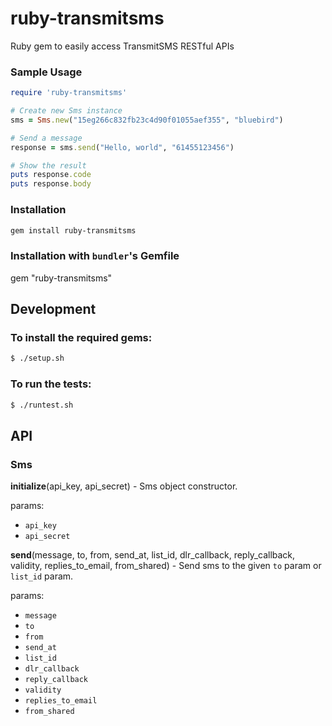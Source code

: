 ruby-transmitsms
================

Ruby gem to easily access TransmitSMS RESTful APIs

### Sample Usage
```ruby
require 'ruby-transmitsms'

# Create new Sms instance
sms = Sms.new("15eg266c832fb23c4d90f01055aef355", "bluebird")

# Send a message
response = sms.send("Hello, world", "61455123456")

# Show the result
puts response.code
puts response.body
```

### Installation
```sh
gem install ruby-transmitsms
```

### Installation with `bundler`'s Gemfile
gem "ruby-transmitsms"

## Development

### To install the required gems:
```sh
$ ./setup.sh
```

### To run  the tests:
```sh
$ ./runtest.sh
```
## API

### Sms

**initialize**(api_key, api_secret) - Sms object constructor.

params:
* `api_key`
* `api_secret`

**send**(message, to, from, send_at, list_id, dlr_callback, reply_callback, validity, replies_to_email, from_shared) - Send sms to the given `to` param or `list_id` param.

params:
* `message`
* `to`
* `from`
* `send_at`
* `list_id`
* `dlr_callback`
* `reply_callback`
* `validity`
* `replies_to_email`
* `from_shared`
